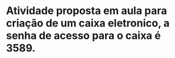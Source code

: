 # Atividade proposta em aula para criação de um caixa eletronico, a senha de acesso para o caixa é 3589‎.

